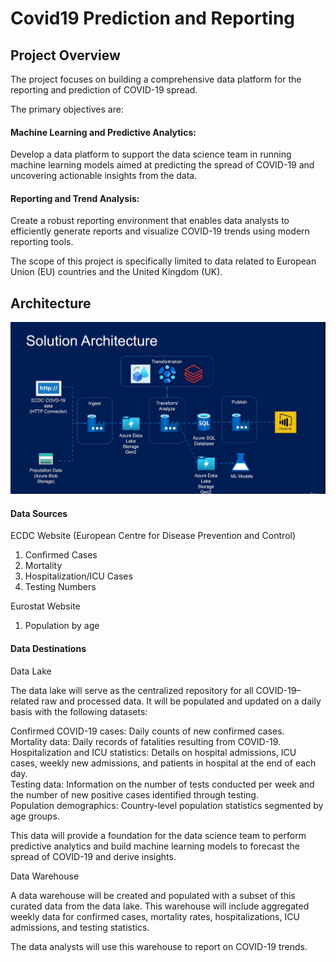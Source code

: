 # Covid19 Prediction and Reporting

## Project Overview
The project focuses on building a comprehensive data platform for the reporting and prediction of COVID-19 spread. 

The primary objectives are:
#### Machine Learning and Predictive Analytics:
Develop a data platform to support the data science team in running machine learning models aimed at predicting the spread of COVID-19 and uncovering actionable insights from the data.
#### Reporting and Trend Analysis:
Create a robust reporting environment that enables data analysts to efficiently generate reports and visualize COVID-19 trends using modern reporting tools.

The scope of this project is specifically limited to data related to European Union (EU) countries and the United Kingdom (UK).

## Architecture

![Architecture](https://github.com/Pavani9707/covid-reporting-repo/blob/ef0009c55dc3ca6ca9735cea61020bbd6b1b5f5b/Architecture.png)

#### Data Sources
ECDC Website (European Centre for Disease Prevention and Control)
1. Confirmed Cases
2. Mortality
3. Hospitalization/ICU Cases
4. Testing Numbers

Eurostat Website
1. Population by age

#### Data Destinations

Data Lake

The data lake will serve as the centralized repository for all COVID-19–related raw and processed data. It will be populated and updated on a daily basis with the following datasets:

Confirmed COVID-19 cases: Daily counts of new confirmed cases.  
Mortality data: Daily records of fatalities resulting from COVID-19.  
Hospitalization and ICU statistics: Details on hospital admissions, ICU cases, weekly new admissions, and patients in hospital at the end of each day.  
Testing data: Information on the number of tests conducted per week and the number of new positive cases identified through testing.  
Population demographics: Country-level population statistics segmented by age groups.

This data will provide a foundation for the data science team to perform predictive analytics and build machine learning models to forecast the spread of COVID-19 and derive insights.

Data Warehouse

A data warehouse will be created and populated with a subset of this curated data from the data lake. 
This warehouse will include aggregated weekly data for confirmed cases, mortality rates, hospitalizations, ICU admissions, and testing statistics. 

The data analysts will use this warehouse to report on COVID-19 trends.
